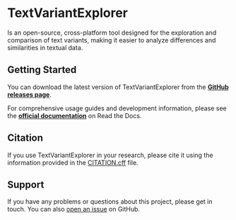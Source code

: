 # TextVariantExplorer

Is an open-source, cross-platform tool designed for the exploration and comparison of text variants, making it easier to analyze differences and similarities in textual data.

## Getting Started

You can download the latest version of TextVariantExplorer from the [**GitHub releases page**](https://github.com/Paulanerus/TextExplorer/releases/latest).

For comprehensive usage guides and development information, please see the [**official documentation**](https://textvariantexplorer.readthedocs.io/en/latest/) on Read the Docs.

## Citation

If you use TextVariantExplorer in your research, please cite it using the information provided in the [CITATION.cff](CITATION.cff) file.

## Support

If you have any problems or questions about this project, please get in touch. You can
also [open an issue](https://github.com/Paulanerus/TextExplorer/issues) on GitHub.